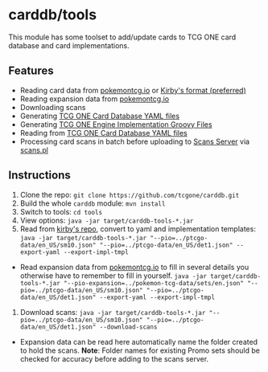 # carddb/tools

This module has some toolset to add/update cards to TCG ONE card database and card implementations.

## Features

- Reading card data from [pokemontcg.io](https://github.com/PokemonTCG/pokemon-tcg-data/tree/master/cards/en) or [Kirby's format (preferred)]((https://github.com/kirbyUK/ptcgo-data/tree/master/en_US))
- Reading expansion data from [pokemontcg.io](https://github.com/PokemonTCG/pokemon-tcg-data/tree/master/sets)
- Downloading scans
- Generating [TCG ONE Card Database YAML files](https://github.com/tcgone/carddb/tree/master/data/src/main/resources/cards)
- Generating [TCG ONE Engine Implementation Groovy Files](https://github.com/axpendix/tcgone-engine-contrib/tree/master/src/tcgwars/logic/impl)
- Reading from [TCG ONE Card Database YAML files](https://github.com/tcgone/carddb/tree/master/data/src/main/resources/cards)
- Processing card scans in batch before uploading to [Scans Server](https://forum.tcgone.net/t/6697) via [scans.pl](https://github.com/tcgone/carddb/blob/master/tools/scripts/scans.pl)

## Instructions

1. Clone the repo: `git clone https://github.com/tcgone/carddb.git`
1. Build the whole `carddb` module: `mvn install`
1. Switch to tools: `cd tools`
1. View options: `java -jar target/carddb-tools-*.jar`
1. Read from [kirby's repo](https://github.com/kirbyUK/ptcgo-data/tree/master/en_US), convert to yaml and implementation templates: `java -jar target/carddb-tools-*.jar "--pio=../ptcgo-data/en_US/sm10.json" "--pio=../ptcgo-data/en_US/det1.json" --export-yaml --export-impl-tmpl`
 - Read expansion data from [pokemontcg.io](https://github.com/PokemonTCG/pokemon-tcg-data/tree/master/sets) to fill in several details you otherwise have to remember to fill in yourself. `java -jar target/carddb-tools-*.jar "--pio-expansion=../pokemon-tcg-data/sets/en.json" "--pio=../ptcgo-data/en_US/sm10.json" "--pio=../ptcgo-data/en_US/det1.json" --export-yaml --export-impl-tmpl`
1. Download scans: `java -jar target/carddb-tools-*.jar "--pio=../ptcgo-data/en_US/sm10.json" "--pio=../ptcgo-data/en_US/det1.json" --download-scans`
 - Expansion data can be read here automatically name the folder created to hold the scans. **Note**: Folder names for existing Promo sets should be checked for accuracy before adding to the scans server.
